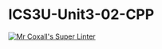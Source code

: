 # ICS3U-Unit3-02-CPP

[![Mr Coxall's Super Linter](https://github.com/Feyi-Akomolafe/ICS3U-Unit3-02-CPP/workflows/Mr%20Coxall's%20Super%20Linter/badge.svg)](https://github.com/Feyi-Akomolafe/Feyi-Akomolafe/ICS3U-Unit3-02-CPP/actions/)

